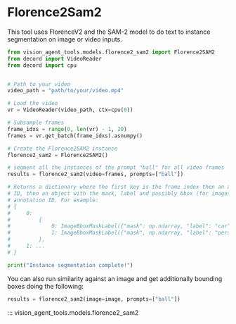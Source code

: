 # Florence2Sam2

This tool uses FlorenceV2 and the SAM-2 model to do text to instance segmentation on image or video inputs.

```python
from vision_agent_tools.models.florence2_sam2 import Florence2SAM2
from decord import VideoReader
from decord import cpu


# Path to your video
video_path = "path/to/your/video.mp4"

# Load the video
vr = VideoReader(video_path, ctx=cpu(0))

# Subsample frames
frame_idxs = range(0, len(vr) - 1, 20)
frames = vr.get_batch(frame_idxs).asnumpy()

# Create the Florence2SAM2 instance
florence2_sam2 = Florence2SAM2()

# segment all the instances of the prompt "ball" for all video frames
results = florence2_sam2(video=frames, prompts=["ball"])

# Returns a dictionary where the first key is the frame index then an annotation
# ID, then an object with the mask, label and possibly bbox (for images) for each
# annotation ID. For example:
# {
#     0:
#         {
#             0: ImageBboxMaskLabel({"mask": np.ndarray, "label": "car"}),
#             1: ImageBboxMaskLabel({"mask", np.ndarray, "label": "person"})
#         },
#     1: ...
# }

print("Instance segmentation complete!")

```

You can also run similarity against an image and get additionally bounding boxes doing the following:

```python
results = florence2_sam2(image=image, prompts=["ball"])
```

::: vision_agent_tools.models.florence2_sam2
